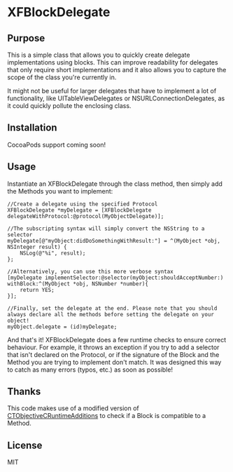 # XFBlockDelegate

## Purpose

This is a simple class that allows you to quickly create delegate implementations using blocks. This can improve readability for delegates that only require short implementations and it also allows you to capture the scope of the class you're currently in.

It might not be useful for larger delegates that have to implement a lot of functionality, like UITableViewDelegates or NSURLConnectionDelegates, as it could quickly pollute the enclosing class.

## Installation

CocoaPods support coming soon!

## Usage

Instantiate an XFBlockDelegate through the class method, then simply add the Methods you want to implement:

``` objc
//Create a delegate using the specified Protocol
XFBlockDelegate *myDelegate = [XFBlockDelegate delegateWithProtocol:@protocol(MyObjectDelegate)];

//The subscripting syntax will simply convert the NSString to a selector
myDelegate[@"myObject:didDoSomethingWithResult:"] = ^(MyObject *obj, NSInteger result) {
    NSLog(@"%i", result);
};

//Alternatively, you can use this more verbose syntax
[myDelegate implementSelector:@selector(myObject:shouldAcceptNumber:) withBlock:^(MyObject *obj, NSNumber *number){
    return YES;
}];
    
//Finally, set the delegate at the end. Please note that you should always declare all the methods before setting the delegate on your object!
myObject.delegate = (id)myDelegate;
```

And that's it! XFBlockDelegate does a few runtime checks to ensure correct behaviour. For example, it throws an exception if you try to add a selector that isn't declared on the Protocol, or if the signature of the Block and the Method you are trying to implement don't match. It was designed this way to catch as many errors (typos, etc.) as soon as possible!

## Thanks

This code makes use of a modified version of [CTObjectiveCRuntimeAdditions](https://github.com/ebf/CTObjectiveCRuntimeAdditions) to check if a Block is compatible to a Method.

## License

MIT
